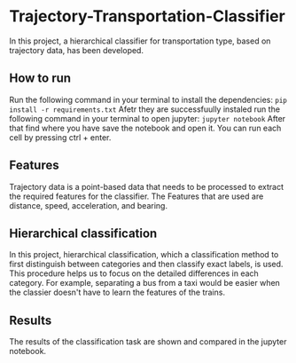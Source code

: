 # Trajectory-Transportation-Classifier
In this project, a hierarchical classifier for transportation type, based on trajectory data, has been developed. 

## How to run
Run the following command in your terminal to install the dependencies:
```pip install -r requirements.txt```
Afetr they are successfuully instaled run the following command in your terminal to open jupyter:
```jupyter notebook```
After that find where you have save the notebook and open it. You can run each cell by pressing ctrl + enter.

## Features
Trajectory data is a point-based data that needs to be processed to extract the required features for the classifier. The Features that are used are distance, speed, acceleration, and bearing. 

## Hierarchical classification
In this project, hierarchical classification, which a classification method to first distinguish between categories and then classify exact labels, is used. This procedure helps us to focus on the detailed differences in each category. For example, separating a bus from a taxi would be easier when the classier doesn't have to learn the features of the trains.

## Results

The results of the classification task are shown and compared in the jupyter notebook.
